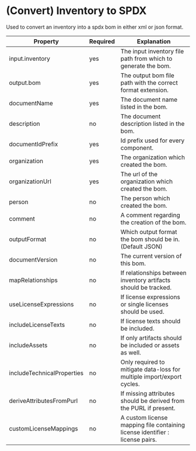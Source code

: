 # (Convert) Inventory to SPDX

Used to convert an inventory into a spdx bom in either xml or json format.

| Property                   | Required | Explanation                                                                  |
|----------------------------|----------|------------------------------------------------------------------------------|
| input.inventory            | yes      | The input inventory file path from which to generate the bom.                |
| output.bom                 | yes      | The output bom file path with the correct format extension.                  |
| documentName               | yes      | The document name listed in the bom.                                         |
| description                | no       | The document description listed in the bom.                                  |
| documentIdPrefix           | yes      | Id prefix used for every component.                                          |
| organization               | yes      | The organization which created the bom.                                      |
| organizationUrl            | yes      | The url of the organization which created the bom.                           |
| person                     | no       | The person which created the bom.                                            |
| comment                    | no       | A comment regarding the creation of the bom.                                 |
| outputFormat               | no       | Which output format the bom should be in. (Default JSON)                     |
| documentVersion            | no       | The current version of this bom.                                             |
| mapRelationships           | no       | If relationships between inventory artifacts should be tracked.              |
| useLicenseExpressions      | no       | If license expressions or single licenses should be used.                    |
| includeLicenseTexts        | no       | If license texts should be included.                                         |
| includeAssets              | no       | If only artifacts should be included or assets as well.                      |
| includeTechnicalProperties | no       | Only required to mitigate data-loss for multiple import/export cycles.       |
| deriveAttributesFromPurl   | no       | If missing attributes should be derived from the PURL if present.            |
| customLicenseMappings      | no       | A custom license mapping file containing license identifier : license pairs. |